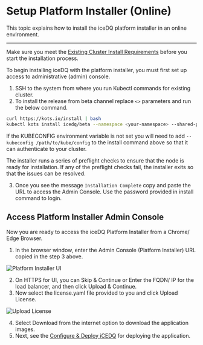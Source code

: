 # Setup Platform Installer (Online)

This topic explains how to install the iceDQ platform installer in an online environment.

---

Make sure you meet the [Existing Cluster Install Requirements](existing-cluster-requirements) before you start the installation process.

To begin installing iceDQ with the platform installer, you must first set up access to administrative (admin) console. 

1. SSH to the system from where you run Kubectl commands for existing cluster. 
2. To install the release from beta channel replace `<>` parameters and run the below command. 

```bash
curl https://kots.io/install | bash
kubectl kots install icedq/beta --namespace <your-namespace> --shared-password <setup-admin-console-password>
```

If the KUBECONFIG environment variable is not set you will need to add `--kubeconfig /path/to/kube/config` to the install command above so that it can authenticate to your cluster.

The installer runs a series of preflight checks to ensure that the node is ready for installation. If any of the preflight checks fail, the installer exits so that the issues can be resolved.

3. Once you see the message `Installation Complete` copy and paste the URL to access the Admin Console. Use the password provided in install command to login. 

## Access Platform Installer Admin Console

Now you are ready to access the iceDQ Platform Installer from a Chrome/ Edge Browser. 

1. In the browser window, enter the Admin Console (Platform Installer) URL copied in the step 3 above. 

![Platform Installer UI](/img/kotsadmin-landing-page.png)

2. On HTTPS for UI, you can Skip & Continue or Enter the FQDN/ IP for the load balancer, and then click Upload & Continue. 
3. Now select the license.yaml file provided to you and click Upload License. 

![Upload License](/img/upload-license.png)

4. Select Download from the internet option to download the application images. 
5. Next, see the [Configure & Deploy iCEDQ](existing-cluster-icedq-install) for deploying the application.